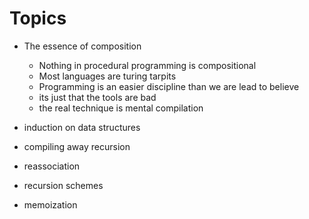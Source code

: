 # Topics

- The essence of composition
  - Nothing in procedural programming is compositional
  - Most languages are turing tarpits
  - Programming is an easier discipline than we are lead to believe
  - its just that the tools are bad
  - the real technique is mental compilation

- induction on data structures
- compiling away recursion
- reassociation
- recursion schemes
- memoization
